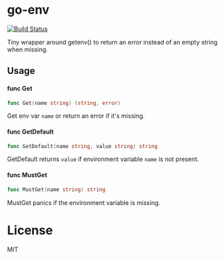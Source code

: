 
# go-env

 [![Build Status](https://travis-ci.org/segmentio/go-env.svg?branch=master)](https://travis-ci.org/segmentio/go-env)

 Tiny wrapper around getenv() to return an error instead of an empty string when missing.

## Usage

#### func  Get

```go
func Get(name string) (string, error)
```
Get env var `name` or return an error if it's missing.

#### func  GetDefault

```go
func GetDefault(name string, value string) string
```
GetDefault returns `value` if environment variable `name` is not present.

#### func  MustGet

```go
func MustGet(name string) string
```
MustGet panics if the environment variable is missing.


# License

 MIT